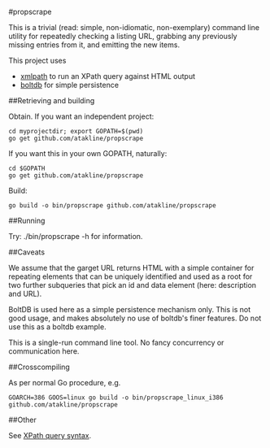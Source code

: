 #propscrape

This is a trivial (read: simple, non-idiomatic, non-exemplary) command line utility
for repeatedly checking a listing URL, grabbing any previously missing entries from
it, and emitting the new items.

This project uses
* [xmlpath][1] to run an XPath query against HTML output
* [boltdb][2] for simple persistence

##Retrieving and building

Obtain. If you want an independent project:
    
    cd myprojectdir; export GOPATH=$(pwd)
    go get github.com/atakline/propscrape

If you want this in your own GOPATH, naturally:

    cd $GOPATH
    go get github.com/atakline/propscrape


Build:

    go build -o bin/propscrape github.com/atakline/propscrape

##Running

Try:
    ./bin/propscrape -h
for information.

##Caveats

We assume that the garget URL returns HTML with a simple container 
for repeating elements that can be uniquely identified and used as 
a root for two further subqueries that pick an id and data element 
(here: description and URL).

BoltDB is used here as a simple persistence mechanism only. This is not good
usage, and makes absolutely no use of boltdb's finer features. Do not use this
as a boltdb example.

This is a single-run command line tool. No fancy concurrency or communication here.

##Crosscompiling

As per normal Go procedure, e.g.

    GOARCH=386 GOOS=linux go build -o bin/propscrape_linux_i386 github.com/atakline/propscrape

##Other

See [XPath query syntax][3].



   [1]: http://godoc.org/gopkg.in/xmlpath.v2 "xmlpath"
   [2]: https://github.com/boltdb/bolt "boltdb"
   [3]: https://msdn.microsoft.com/en-us/library/ms256086(v=vs.110).aspx "xpath syntax"
